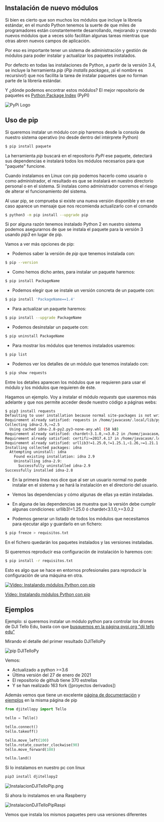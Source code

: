 ## Instalación de nuevo módulos

Si bien es cierto que son muchos los módulos que incluye la librería estándar, en el mundo Python tenemos la suerte de que miles de programadores están constantemente desarrollando, mejorando y creando nuevos módulos que a veces sólo facilitan algunas tareas mientras que otras abren nuevos campos de aplicación.

Por eso es importante tener un sistema de administración y gestión de módulos para poder instalar y actualizar los paquetes instalados.

Por defecto en todas las instalaciones de Python, a partir de la versión 3.4, se incluye la herramienta *pip* (*Pip installs packages*, ¡sí el nombre es recursivo!) que nos facilita la tarea de instalar paquetes que no forman parte de la librería estándar.

Y ¿dónde podemos encontrar estos módulos? El mejor repositorio de paquetes es [Python Package Index](https://pypi.org/) (PyPI)

![PyPi Logo](./images/pypi-logo.png)

## Uso de pip 

Si queremos instalar un módulo con pip haremos desde la consola de nuestro sistema operativo (no desde dentro del intérprete Python)

```sh
$ pip install paquete
```

La herramienta *pip* buscará en el repositorio *PyPi* ese paquete, detectará sus dependencias e instalará todos los módulos necesarios para que "paquete" funcione.

Cuando instalamos en Linux con  pip podemos hacerlo como usuario o como administrador, el resultado es que se instalará en nuestro directorio personal o en el sistema. Si instalas como administrador corremos el riesgo de alterar el funcionamiento del sistema.


Al usar pip, se comprueba si existe una nueva versión disponible y en ese caso aparece un mensaje que nos recomienda actualizarlo con el comando

```sh
$ python3 -m pip install --upgrade pip
```

Si por alguna razón tenemos instalado Python 2 en nuestro sistema podemos asegurarnos de que se instala el paquete para la versión 3 usando *pip3* en lugar de pip.


Vamos a ver más opciones de pip:

* Podemos saber la versión de *pip* que tenemos instalada con:

```sh
$ pip --version
```

* Como hemos dicho antes, para instalar un paquete haremos:

```sh
$ pip install PackageName
```

* Podemos elegir que se instale un versión concreta de un paquete con:

```sh
$ pip install 'PackageName==1.4'
```

* Para actualizar un paquete haremos:

```sh
$ pip install --upgrade PackageName
```
* Podemos desinstalar un paquete con:

```sh
$ pip uninstall PackageName
```

* Para mostrar los módulos que tenemos instalados usaremos:

```sh
$ pip list
```

* Podemos ver los detalles de un módulo que tenemos instalado con:

```sh
$ pip show requests
```

Entre los detalles aparecen los módulos que se requieren para usar el módulo y los módulos que requieren de éste.

Hagamos un ejemplo. Voy a instalar el módulo *requests* que usaremos más adelante y que nos permite acceder desde nuestro código a páginas webs:

```sh
$ pip3 install requests
Defaulting to user installation because normal site-packages is not writeable
Requirement already satisfied: requests in /home/javacasm/.local/lib/python3.6/site-packages (2.22.0)
Collecting idna<2.9,>=2.5
  Using cached idna-2.8-py2.py3-none-any.whl (58 kB)
Requirement already satisfied: chardet<3.1.0,>=3.0.2 in /home/javacasm/.local/lib/python3.6/site-packages (from requests) (3.0.4)
Requirement already satisfied: certifi>=2017.4.17 in /home/javacasm/.local/lib/python3.6/site-packages (from requests) (2019.11.28)
Requirement already satisfied: urllib3!=1.25.0,!=1.25.1,<1.26,>=1.21.1 in /home/javacasm/.local/lib/python3.6/site-packages (from requests) (1.25.8)
Installing collected packages: idna
  Attempting uninstall: idna
    Found existing installation: idna 2.9
    Uninstalling idna-2.9:
      Successfully uninstalled idna-2.9
Successfully installed idna-2.8
```
* En la primera línea nos dice que al ser un usuario normal no puede instalar en el sistema y se hará la instalación en el directorio del usuario.
* Vemos las dependencias y cómo algunas de ellas ya están instaladas.
* En alguna de las dependencias se muestra que la versión debe cumplir algunas condiciones: urllib3!=1.25.0 ó chardet<3.1.0,>=3.0.2

* Podemos generar un listado de todos los módulos que necesitamos para ejecutar algo y guardarlo en un fichero:

```sh
$ pip freeze > requisitos.txt
```
En el fichero quedarán los paquetes instalados y las versiones instaladas.

Si queremos reproducir esa configuración de instalación lo haremos con:

```sh
$ pip install -r requisitos.txt
```

Esto es algo que se hace en entornos profesionales para reproducir la configuración de una máquina en otra.


[![Vídeo: Instalando módulos Python con pip](https://img.youtube.com/vi/-VYfz7aRXW4/0.jpg)](https://drive.google.com/file/d/1s5I8qyNVl7J1Oxw_SYfSaZN6jR89_gqm/view?usp=sharing)

[Vídeo: Instalando módulos Python con pip](https://drive.google.com/file/d/1s5I8qyNVl7J1Oxw_SYfSaZN6jR89_gqm/view?usp=sharing)



## Ejemplos

Ejemplo: si queremos instalar un módulo python para controlar los drones de DJI Tello Edu, basta con que [busquemos en la página pypi.org "dji tello edu"](https://pypi.org/search/?q=dji+tello+edu&o=)

Mirando el detalle del primer resultado DJITelloPy

![pip DJITelloPy](./images/pip_DJITelloPy.png)

Vemos:

* Actualizado a python >=3.6
* Última versión del 27 de enero de 2021
* El repositorio de github tiene 370 estrellas
* Y se han realizado 163 fork ([proyectos derivados])

Además vemos que tiene un excelente [página de documentación](https://djitellopy.readthedocs.io/en/latest/) y [ejemplos](https://github.com/damiafuentes/DJITelloPy/tree/master/examples/) en la misma página de pip

```python
from djitellopy import Tello

tello = Tello()

tello.connect()
tello.takeoff()

tello.move_left(100)
tello.rotate_counter_clockwise(90)
tello.move_forward(100)

tello.land()
```

Si lo instalamos en nuestro pc con linux 
```sh
pip3 install djitellopy2
```

![InstalacionDJITelloPip.png](./images/InstalacionDJITelloPip.png)


Si ahora lo instalamos en una Raspberry

![InstalacionDJITelloPipRaspi](./images/InstalacionDJITelloPipRaspi.png)

Vemos que instala los mismos paquetes pero usa versiones diferentes
